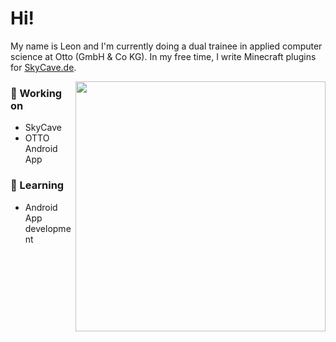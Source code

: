 # Hi!
My name is Leon and I'm currently doing a dual trainee in applied computer science at Otto (GmbH & Co KG).
In my free time, I write Minecraft plugins for [SkyCave.de](https://github.com/skycavemc).

<img align="right" width="400px" src="https://github-readme-stats.vercel.app/api/top-langs/?username=heuerleon&layout=compact&theme=dark"/>

### 🔨 Working on
- SkyCave
- OTTO Android App

### 📖 Learning
- Android App development
